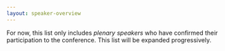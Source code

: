 ```yaml
---
layout: speaker-overview
---
```


For now, this list only includes *plenary speakers* who have confirmed their participation to the conference. This list will be expanded progressively.